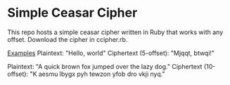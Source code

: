 # Simple Ceasar Cipher

This repo hosts a simple ceasar cipher written in Ruby that works with any offset. Download the cipher in ccipher.rb.

<u>Examples</u>
Plaintext: "Hello, world"
Ciphertext (5-offset): "Mjqqt, btwqi!"

Plaintext: "A quick brown fox jumped over the lazy dog."
Ciphertext (10-offset): "K aesmu lbygx pyh tewzon yfob dro vkji nyq."
